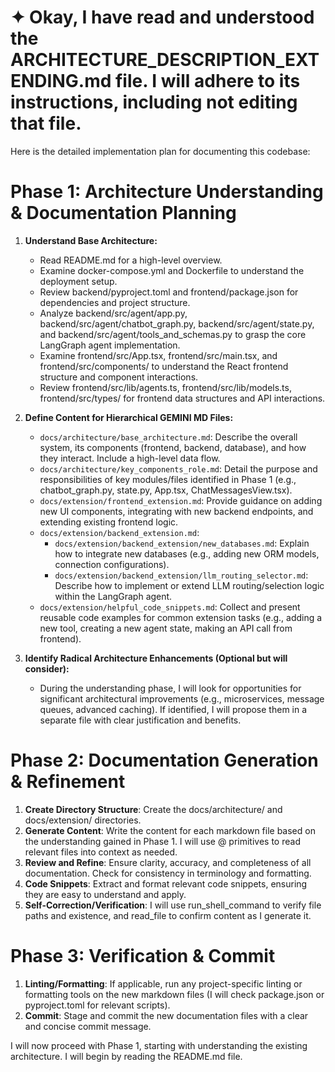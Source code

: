 # ✦ Okay, I have read and understood the ARCHITECTURE_DESCRIPTION_EXTENDING.md file. I will adhere to its instructions, including not editing that file.

  Here is the detailed implementation plan for documenting this codebase:

# Phase 1: Architecture Understanding & Documentation Planning

   1. **Understand Base Architecture:**
       * Read README.md for a high-level overview.
       * Examine docker-compose.yml and Dockerfile to understand the deployment setup.
       * Review backend/pyproject.toml and frontend/package.json for dependencies and project structure.
       * Analyze backend/src/agent/app.py, backend/src/agent/chatbot_graph.py, backend/src/agent/state.py, and backend/src/agent/tools_and_schemas.py to grasp the core LangGraph agent implementation.
       * Examine frontend/src/App.tsx, frontend/src/main.tsx, and frontend/src/components/ to understand the React frontend structure and component interactions.
       * Review frontend/src/lib/agents.ts, frontend/src/lib/models.ts, frontend/src/types/ for frontend data structures and API interactions.

   2. **Define Content for Hierarchical GEMINI MD Files:**
       * `docs/architecture/base_architecture.md`: Describe the overall system, its components (frontend, backend, database), and how they interact. Include a high-level data flow.
       * `docs/architecture/key_components_role.md`: Detail the purpose and responsibilities of key modules/files identified in Phase 1 (e.g., chatbot_graph.py, state.py, App.tsx, ChatMessagesView.tsx).
       * `docs/extension/frontend_extension.md`: Provide guidance on adding new UI components, integrating with new backend endpoints, and extending existing frontend logic.
       * `docs/extension/backend_extension.md`:
           * `docs/extension/backend_extension/new_databases.md`: Explain how to integrate new databases (e.g., adding new ORM models, connection configurations).
           * `docs/extension/backend_extension/llm_routing_selector.md`: Describe how to implement or extend LLM routing/selection logic within the LangGraph agent.
       * `docs/extension/helpful_code_snippets.md`: Collect and present reusable code examples for common extension tasks (e.g., adding a new tool, creating a new agent state, making an API call from frontend).

   3. **Identify Radical Architecture Enhancements (Optional but will consider):**
       * During the understanding phase, I will look for opportunities for significant architectural improvements (e.g., microservices, message queues, advanced caching). If identified, I will propose them in a separate file with clear justification and benefits.

# Phase 2: Documentation Generation & Refinement

   1. **Create Directory Structure**: Create the docs/architecture/ and docs/extension/ directories.
   2. **Generate Content**: Write the content for each markdown file based on the understanding gained in Phase 1. I will use @ primitives to read relevant files into context as needed.
   3. **Review and Refine**: Ensure clarity, accuracy, and completeness of all documentation. Check for consistency in terminology and formatting.
   4. **Code Snippets**: Extract and format relevant code snippets, ensuring they are easy to understand and apply.
   5. **Self-Correction/Verification**: I will use run_shell_command to verify file paths and existence, and read_file to confirm content as I generate it.

# Phase 3: Verification & Commit

   1. **Linting/Formatting**: If applicable, run any project-specific linting or formatting tools on the new markdown files (I will check package.json or pyproject.toml for relevant scripts).
   2. **Commit**: Stage and commit the new documentation files with a clear and concise commit message.

  I will now proceed with Phase 1, starting with understanding the existing architecture. I will begin by reading the README.md file.

